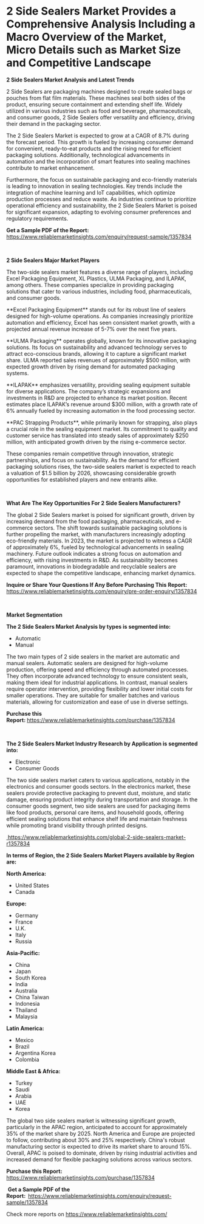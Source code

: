 <p><h1>2 Side Sealers Market Provides a Comprehensive Analysis Including a Macro Overview of the Market, Micro Details such as Market Size and Competitive Landscape</h1></p><p><strong>2 Side Sealers Market Analysis and Latest Trends</strong></p>
<p><p>2 Side Sealers are packaging machines designed to create sealed bags or pouches from flat film materials. These machines seal both sides of the product, ensuring secure containment and extending shelf life. Widely utilized in various industries such as food and beverage, pharmaceuticals, and consumer goods, 2 Side Sealers offer versatility and efficiency, driving their demand in the packaging sector.</p><p>The 2 Side Sealers Market is expected to grow at a CAGR of 8.7% during the forecast period. This growth is fueled by increasing consumer demand for convenient, ready-to-eat products and the rising need for efficient packaging solutions. Additionally, technological advancements in automation and the incorporation of smart features into sealing machines contribute to market enhancement. </p><p>Furthermore, the focus on sustainable packaging and eco-friendly materials is leading to innovation in sealing technologies. Key trends include the integration of machine learning and IoT capabilities, which optimize production processes and reduce waste. As industries continue to prioritize operational efficiency and sustainability, the 2 Side Sealers Market is poised for significant expansion, adapting to evolving consumer preferences and regulatory requirements.</p></p>
<p><strong>Get a Sample PDF of the Report:&nbsp;</strong> <a href="https://www.reliablemarketinsights.com/enquiry/request-sample/1357834?utm_campaign=1894&utm_medium=2&utm_source=Github&utm_content=ia&utm_term=24022025&utm_id=2-side-sealers">https://www.reliablemarketinsights.com/enquiry/request-sample/1357834</a></p>
<p>&nbsp;</p>
<p><strong>2 Side Sealers Major Market Players</strong></p>
<p><p>The two-side sealers market features a diverse range of players, including Excel Packaging Equipment, XL Plastics, ULMA Packaging, and ILAPAK, among others. These companies specialize in providing packaging solutions that cater to various industries, including food, pharmaceuticals, and consumer goods.</p><p>**Excel Packaging Equipment** stands out for its robust line of sealers designed for high-volume operations. As companies increasingly prioritize automation and efficiency, Excel has seen consistent market growth, with a projected annual revenue increase of 5-7% over the next five years.</p><p>**ULMA Packaging** operates globally, known for its innovative packaging solutions. Its focus on sustainability and advanced technology serves to attract eco-conscious brands, allowing it to capture a significant market share. ULMA reported sales revenues of approximately $500 million, with expected growth driven by rising demand for automated packaging systems.</p><p>**ILAPAK** emphasizes versatility, providing sealing equipment suitable for diverse applications. The company’s strategic expansions and investments in R&D are projected to enhance its market position. Recent estimates place ILAPAK’s revenue around $300 million, with a growth rate of 6% annually fueled by increasing automation in the food processing sector.</p><p>**PAC Strapping Products**, while primarily known for strapping, also plays a crucial role in the sealing equipment market. Its commitment to quality and customer service has translated into steady sales of approximately $250 million, with anticipated growth driven by the rising e-commerce sector.</p><p>These companies remain competitive through innovation, strategic partnerships, and focus on sustainability. As the demand for efficient packaging solutions rises, the two-side sealers market is expected to reach a valuation of $1.5 billion by 2026, showcasing considerable growth opportunities for established players and new entrants alike.</p></p>
<p>&nbsp;</p>
<p><strong>What Are The Key Opportunities For 2 Side Sealers Manufacturers?</strong></p>
<p><p>The global 2 Side Sealers market is poised for significant growth, driven by increasing demand from the food packaging, pharmaceuticals, and e-commerce sectors. The shift towards sustainable packaging solutions is further propelling the market, with manufacturers increasingly adopting eco-friendly materials. In 2023, the market is projected to witness a CAGR of approximately 6%, fueled by technological advancements in sealing machinery. Future outlook indicates a strong focus on automation and efficiency, with rising investments in R&D. As sustainability becomes paramount, innovations in biodegradable and recyclable sealers are expected to shape the competitive landscape, enhancing market dynamics.</p></p>
<p><strong>Inquire or Share Your Questions If Any Before Purchasing This Report:</strong> <a href="https://www.reliablemarketinsights.com/enquiry/pre-order-enquiry/1357834?utm_campaign=1894&utm_medium=2&utm_source=Github&utm_content=ia&utm_term=24022025&utm_id=2-side-sealers">https://www.reliablemarketinsights.com/enquiry/pre-order-enquiry/1357834</a></p>
<p>&nbsp;</p>
<p><strong>Market Segmentation</strong></p>
<p><strong>The 2 Side Sealers Market Analysis by types is segmented into:</strong></p>
<p><ul><li>Automatic</li><li>Manual</li></ul></p>
<p><p>The two main types of 2 side sealers in the market are automatic and manual sealers. Automatic sealers are designed for high-volume production, offering speed and efficiency through automated processes. They often incorporate advanced technology to ensure consistent seals, making them ideal for industrial applications. In contrast, manual sealers require operator intervention, providing flexibility and lower initial costs for smaller operations. They are suitable for smaller batches and various materials, allowing for customization and ease of use in diverse settings.</p></p>
<p><strong>Purchase this Report:&nbsp;</strong><a href="https://www.reliablemarketinsights.com/purchase/1357834?utm_campaign=1894&utm_medium=2&utm_source=Github&utm_content=ia&utm_term=24022025&utm_id=2-side-sealers">https://www.reliablemarketinsights.com/purchase/1357834</a></p>
<p>&nbsp;</p>
<p><strong>The 2 Side Sealers Market Industry Research by Application is segmented into:</strong></p>
<p><ul><li>Electronic</li><li>Consumer Goods</li></ul></p>
<p><p>The two side sealers market caters to various applications, notably in the electronics and consumer goods sectors. In the electronics market, these sealers provide protective packaging to prevent dust, moisture, and static damage, ensuring product integrity during transportation and storage. In the consumer goods segment, two side sealers are used for packaging items like food products, personal care items, and household goods, offering efficient sealing solutions that enhance shelf life and maintain freshness while promoting brand visibility through printed designs.</p></p>
<p><a href="https://www.reliablemarketinsights.com/global-2-side-sealers-market-r1357834?utm_campaign=1894&utm_medium=2&utm_source=Github&utm_content=ia&utm_term=24022025&utm_id=2-side-sealers">&nbsp;https://www.reliablemarketinsights.com/global-2-side-sealers-market-r1357834</a></p>
<p><strong>In terms of Region, the 2 Side Sealers Market Players available by Region are:</strong></p>
<p>
    <p> <strong> North America: </strong>
        <ul>
            <li>United States</li>
            <li>Canada</li>
        </ul>
        </p> 
    <p> <strong> Europe: </strong>
        <ul>
            <li>Germany</li>
            <li>France</li>
            <li>U.K.</li>
            <li>Italy</li>
            <li>Russia</li>
        </ul>
        </p> 
    <p> <strong> Asia-Pacific: </strong>
        <ul>
            <li>China</li>
            <li>Japan</li>
            <li>South Korea</li>
            <li>India</li>
            <li>Australia</li>
            <li>China Taiwan</li>
            <li>Indonesia</li>
            <li>Thailand</li>
            <li>Malaysia</li>
        </ul>
        </p> 
    <p> <strong> Latin America: </strong>
        <ul>
            <li>Mexico</li>
            <li>Brazil</li>
            <li>Argentina Korea</li>
            <li>Colombia</li>
        </ul>
        </p> 
    <p> <strong> Middle East & Africa: </strong>
        <ul>
            <li>Turkey</li>
            <li>Saudi</li>
            <li>Arabia</li>
            <li>UAE</li>
            <li>Korea</li>
        </ul>
    </p>
    </p>
<p><p>The global two side sealers market is witnessing significant growth, particularly in the APAC region, anticipated to account for approximately 35% of the market share by 2025. North America and Europe are projected to follow, contributing about 30% and 25% respectively. China's robust manufacturing sector is expected to drive its market share to around 15%. Overall, APAC is poised to dominate, driven by rising industrial activities and increased demand for flexible packaging solutions across various sectors.</p></p>
<p><strong>Purchase this Report: </strong><a href="https://www.reliablemarketinsights.com/purchase/1357834?utm_campaign=1894&utm_medium=2&utm_source=Github&utm_content=ia&utm_term=24022025&utm_id=2-side-sealers">https://www.reliablemarketinsights.com/purchase/1357834</a></p>
<p>&nbsp;<strong>Get a Sample PDF of the Report:&nbsp;&nbsp;</strong><a href="https://www.reliablemarketinsights.com/enquiry/request-sample/1357834?utm_campaign=1894&utm_medium=2&utm_source=Github&utm_content=ia&utm_term=24022025&utm_id=2-side-sealers">https://www.reliablemarketinsights.com/enquiry/request-sample/1357834</a></p>
<p><strong></strong></p>
<p>Check more reports on <a href="https://www.reliablemarketinsights.com/?utm_campaign=1894&utm_medium=2&utm_source=Github&utm_content=ia&utm_term=24022025&utm_id=2-side-sealers">https://www.reliablemarketinsights.com/</a></p>